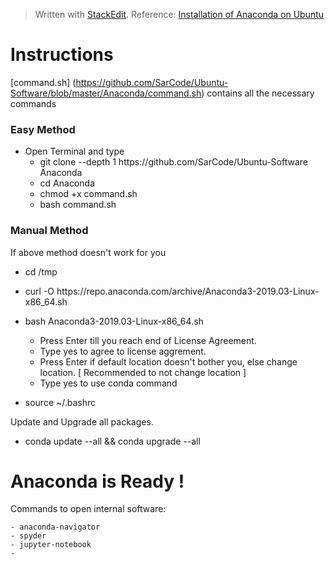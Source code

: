 ﻿


> Written with [StackEdit](https://stackedit.io/).
> Reference: [Installation of Anaconda on Ubuntu](https://www.digitalocean.com/community/tutorials/how-to-install-anaconda-on-ubuntu-18-04-quickstart)

 # Instructions
[command.sh] (https://github.com/SarCode/Ubuntu-Software/blob/master/Anaconda/command.sh) contains all the necessary commands

### Easy Method
- Open Terminal and type
	- git clone --depth 1 https://<span></span>github.com/SarCode/Ubuntu-Software Anaconda
	- cd Anaconda
	- chmod +x command.sh
	- bash command.sh
	

### Manual Method
If above method doesn't work for you

 -    cd /tmp

 - curl -O https://<span></span>repo.anaconda.com/archive/Anaconda3-2019.03-Linux-x86_64.sh

 - bash Anaconda3-2019.03-Linux-x86_64.sh
	- Press Enter till you reach end of License Agreement.
	- Type yes to agree to license aggrement.
	- Press Enter if default location doesn't bother you, else change location. [ Recommended to not change location ]
	- Type yes to use conda command
	
- source ~/.bashrc

Update and Upgrade all packages.

- conda update --all && conda upgrade --all

  

# Anaconda is Ready !

Commands to open internal software:

	- anaconda-navigator
	- spyder
	- jupyter-notebook
	- 
